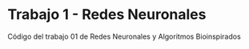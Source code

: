 # Trabajo 1 - Redes Neuronales
Código del trabajo 01 de Redes Neuronales y Algoritmos Bioinspirados
